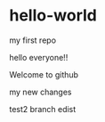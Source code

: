 # hello-world
my first repo


hello everyone!!

Welcome to github



my new changes

test2 branch edist
